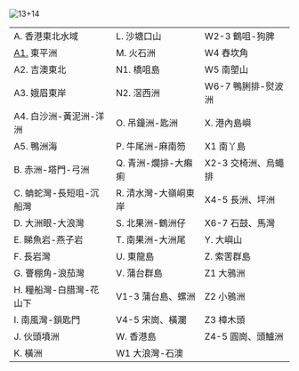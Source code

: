 ![13+14](https://github.com/user-attachments/assets/a8653d45-34ef-4591-b1f2-97b9a7daedfd)

||||
|-|-|-|
| A. 香港東北水域 | L. 沙塘口山 | W2-3 鶴咀-狗脾 |
| [A1.][A1] 東平洲 | M. 火石洲 | W4 舂坎角 |
| A2. 吉澳東北 | N1. 橋咀島 | W5 南塱山 |
| A3. 娥眉東岸 | N2. 滘西洲 | W6-7 鴨脷排-熨波洲 |
| A4. 白沙洲-黃泥洲-洋洲 | O. 吊鐘洲-匙洲 | X. 港內島嶼 |
| A5. 鴨洲海 | P. 牛尾洲-麻南笏 | X1 南丫島 |
| B. 赤洲-塔門-弓洲 | Q. 青洲-爛排-大癩痢 | X2-3 交椅洲、烏蠅排 |
| C. 蚺蛇灣-長短咀-沉船灣 | R. 清水灣-大嶺峒東岸 | X4-5 長洲、坪洲 |
| D. 大洲眼-大浪灣 | S. 北果洲-鶴洲仔 | X6-7 石鼓、馬灣 |
| E. 睇魚岩-燕子岩 | T. 南果洲-大洲尾 | Y. 大嶼山 |
| F. 長岩灣 | U. 東龍島 | Z. 索罟群島 |
| G. 罾棚角-浪茄灣 | V. 蒲台群島 | Z1 大鴉洲 |
| H. 糧船灣-白腊灣-花山下 | V1-3 蒲台島、螺洲 | Z2 小鴉洲 |
| I. 南風灣-鎖匙門 | V4-5 宋崗、橫瀾 | Z3 樟木頭 |
| J. 伙頭墳洲 | W. 香港島 | Z4-5 圓崗、頭鱸洲 |
| K. 橫洲 | W1 大浪灣-石澳 | |


[A1]: https://github.com/Carlos-Chau/hk-coastal-caves-atlas/blob/main/A-Z/A1.md

